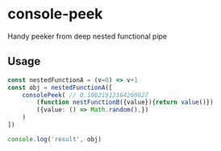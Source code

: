 # console-peek

Handy peeker from deep nested functional pipe

## Usage

```ts
const nestedFunctionA = (v=0) => v+1
const obj = nestedFunctionA([
    consolePeek( // 0.10021912164260627
        (function nestFunctionB({value}){return value()})
        ({value: () => Math.random(),})
    )
])

console.log('result', obj)
```